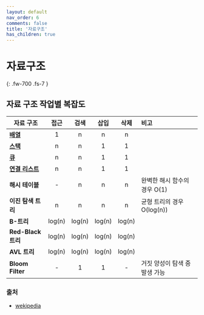 ```yaml
---
layout: default
nav_order: 6
comments: false 
title: '자료구조'
has_children: true
---
```


# 자료구조
{: .fw-700 .fs-7 }


## 자료 구조 작업별 복잡도

| 자료 구조                 | 접근       | 검색      | 삽입       | 삭제      | 비고       |
| ------------------------ | :-------: | :-------: | :-------: | :-------: | :-------- |
| [**배열**](./array.md)                  | 1         | n         | n         | n         |           |
| [**스택** ](./stack.md)                 | n         | n         | 1         | 1         |           |
| [**큐** ](./queue.md)                   | n         | n         | 1         | 1         |           |
| [**연결 리스트**](./linkedList.md)            | n         | n         | 1         | 1         |           |
| **해시 테이블**            | -         | n         | n         | n         | 완벽한 해시 함수의 경우 O(1) |
| **이진 탐색 트리**          | n         | n         | n         | n         | 균형 트리의 경우 O(log(n)) |
| **B-트리**                | log(n)    | log(n)    | log(n)    | log(n)    |           |
| **Red-Black 트리**        | log(n)    | log(n)    | log(n)    | log(n)    |           |
| **AVL 트리**              | log(n)    | log(n)    | log(n)    | log(n)    |           |
| **Bloom Filter**          | -         | 1         | 1         | -         | 거짓 양성이 탐색 중 발생 가능 |

### 출처

- [wekipedia](https://ko.wikipedia.org/wiki/%EC%9E%90%EB%A3%8C_%EA%B5%AC%EC%A1%B0)